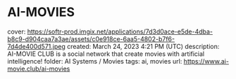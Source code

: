 # AI-MOVIES

cover: https://softr-prod.imgix.net/applications/7d3d0ace-e5de-4dba-b8c9-d904caa7a3ae/assets/c0e918ce-6aa5-4802-b7f6-7d4de400d571.jpeg
created: March 24, 2023 4:21 PM (UTC)
description: AI-MOVIE CLUB is a social network that create movies with artificial intelligence!
folder: AI Systems / Movies
tags: ai, movies
url: https://www.ai-movie.club/ai-movies